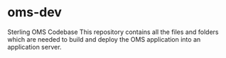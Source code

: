 # oms-dev
Sterling OMS Codebase
This repository contains all the files and folders which are needed to build and deploy the OMS application into an application server.
